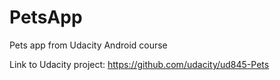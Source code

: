 # PetsApp
Pets app from Udacity Android course

Link to Udacity project:
https://github.com/udacity/ud845-Pets
